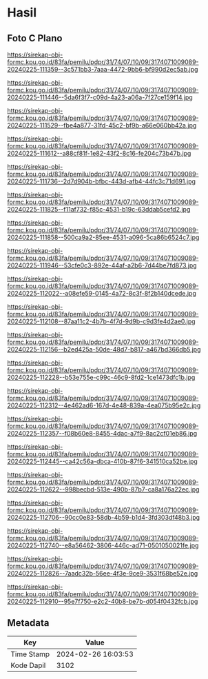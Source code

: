 # Hasil

## Foto C Plano

https://sirekap-obj-formc.kpu.go.id/83fa/pemilu/pdpr/31/74/07/10/09/3174071009089-20240225-111359--3c571bb3-7aaa-4472-9bb6-bf990d2ec5ab.jpg

https://sirekap-obj-formc.kpu.go.id/83fa/pemilu/pdpr/31/74/07/10/09/3174071009089-20240225-111446--5da6f3f7-c09d-4a23-a06a-7f27ce159f14.jpg

https://sirekap-obj-formc.kpu.go.id/83fa/pemilu/pdpr/31/74/07/10/09/3174071009089-20240225-111529--fbe4a877-31fd-45c2-bf9b-a66e060bb42a.jpg

https://sirekap-obj-formc.kpu.go.id/83fa/pemilu/pdpr/31/74/07/10/09/3174071009089-20240225-111612--a88cf81f-1e82-43f2-8c16-fe204c73b47b.jpg

https://sirekap-obj-formc.kpu.go.id/83fa/pemilu/pdpr/31/74/07/10/09/3174071009089-20240225-111736--2d7d904b-bfbc-443d-afb4-44fc3c71d691.jpg

https://sirekap-obj-formc.kpu.go.id/83fa/pemilu/pdpr/31/74/07/10/09/3174071009089-20240225-111825--f11af732-f85c-4531-b19c-63ddab5cefd2.jpg

https://sirekap-obj-formc.kpu.go.id/83fa/pemilu/pdpr/31/74/07/10/09/3174071009089-20240225-111858--500ca9a2-85ee-4531-a096-5ca86b6524c7.jpg

https://sirekap-obj-formc.kpu.go.id/83fa/pemilu/pdpr/31/74/07/10/09/3174071009089-20240225-111946--53cfe0c3-892e-44af-a2b6-7d44be7fd873.jpg

https://sirekap-obj-formc.kpu.go.id/83fa/pemilu/pdpr/31/74/07/10/09/3174071009089-20240225-112022--a08efe59-0145-4a72-8c3f-8f2b140dcede.jpg

https://sirekap-obj-formc.kpu.go.id/83fa/pemilu/pdpr/31/74/07/10/09/3174071009089-20240225-112108--87aa11c2-4b7b-4f7d-9d9b-c9d3fe4d2ae0.jpg

https://sirekap-obj-formc.kpu.go.id/83fa/pemilu/pdpr/31/74/07/10/09/3174071009089-20240225-112156--b2ed425a-50de-48d7-b817-a467bd366db5.jpg

https://sirekap-obj-formc.kpu.go.id/83fa/pemilu/pdpr/31/74/07/10/09/3174071009089-20240225-112228--b53e755e-c99c-46c9-8fd2-1ce1473dfc1b.jpg

https://sirekap-obj-formc.kpu.go.id/83fa/pemilu/pdpr/31/74/07/10/09/3174071009089-20240225-112312--4e462ad6-167d-4e48-839a-4ea075b95e2c.jpg

https://sirekap-obj-formc.kpu.go.id/83fa/pemilu/pdpr/31/74/07/10/09/3174071009089-20240225-112357--f08b60e8-8455-4dac-a7f9-8ac2cf01eb86.jpg

https://sirekap-obj-formc.kpu.go.id/83fa/pemilu/pdpr/31/74/07/10/09/3174071009089-20240225-112445--ca42c56a-dbca-410b-87f6-341510ca52be.jpg

https://sirekap-obj-formc.kpu.go.id/83fa/pemilu/pdpr/31/74/07/10/09/3174071009089-20240225-112622--998becbd-513e-490b-87b7-ca8a176a22ec.jpg

https://sirekap-obj-formc.kpu.go.id/83fa/pemilu/pdpr/31/74/07/10/09/3174071009089-20240225-112706--90cc0e83-58db-4b59-b1d4-3fd303df48b3.jpg

https://sirekap-obj-formc.kpu.go.id/83fa/pemilu/pdpr/31/74/07/10/09/3174071009089-20240225-112740--e8a56462-3806-446c-ad71-0501050021fe.jpg

https://sirekap-obj-formc.kpu.go.id/83fa/pemilu/pdpr/31/74/07/10/09/3174071009089-20240225-112826--7aadc32b-56ee-4f3e-9ce9-3531f68be52e.jpg

https://sirekap-obj-formc.kpu.go.id/83fa/pemilu/pdpr/31/74/07/10/09/3174071009089-20240225-112910--95e7f750-e2c2-40b8-be7b-d054f0432fcb.jpg


## Metadata

| Key        | Value               |
| ---------- | ------------------- |
| Time Stamp | 2024-02-26 16:03:53 |
| Kode Dapil | 3102                |



